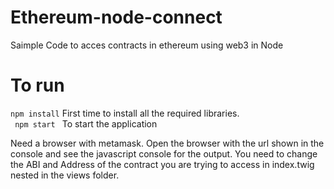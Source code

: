 # Ethereum-node-connect
Saimple Code to acces contracts in ethereum using web3 in Node

# To run
<code>npm install</code> First time to install all the required libraries.<br>
<code> npm start </code> To start the application

Need a browser with metamask.
Open the browser with the url shown in the console and see the javascript console for the output.
You need to change the ABI and Address of the contract you are  trying to access in index.twig nested in the views folder.

